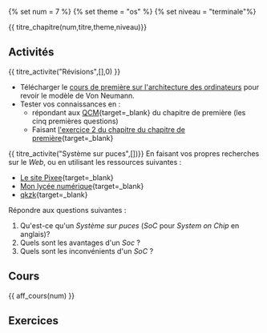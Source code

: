 
{% set num = 7 %}
{% set theme = "os" %}
{% set niveau = "terminale"%}

{{ titre_chapitre(num,titre,theme,niveau)}}
 
## Activités 


{{ titre_activite("Révisions",[],0) }}
* Télécharger le [cours de première sur l'architecture des ordinateurs](https://fabricenativel.github.io/Premiere/pdf/C4/C4-cours.pdf) pour revoir le modèle de Von Neumann.
* Tester vos connaissances en :
    * répondant aux [QCM](https://fabricenativel.github.io/Premiere/architecture/#qcm){target=_blank} du chapitre de première (les cinq premières questions)
    * Faisant [l'exercice 2 du chapitre du chapitre de première](https://fabricenativel.github.io/Premiere/architecture/#exercice-2-modele-de-von-neumann){target=_blank}


{{ titre_activite("Système sur puces",[])}}
En faisant vos propres recherches sur le *Web*, ou en utilisant les ressources suivantes :

* [Le site Pixee](https://pixees.fr/informatiquelycee/n_site/nsi_term_archi_soc.html){target=_blank}
* [Mon lycée numérique](https://monlyceenumerique.fr/nsi_terminale/arse/a1_systeme_%20sur%20_puce.html){target=_blank}
* [qkzk](https://qkzk.xyz/docs/nsi/cours_terminale/architecture/composants/cours/){target=_blank}

Répondre aux questions suivantes : 

1. Qu'est-ce qu'un *Système sur puces* (*SoC* pour *System on Chip* en anglais)?
2. Quels sont les avantages d'un *Soc* ?
3. Quels sont les inconvénients d'un *SoC* ?


## Cours

{{ aff_cours(num) }}

## Exercices
